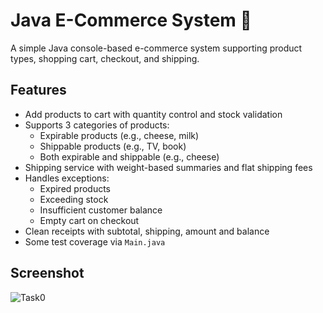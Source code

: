# Java E-Commerce System 🛒

A simple Java console-based e-commerce system supporting product types, shopping cart, checkout, and shipping.

## Features

- Add products to cart with quantity control and stock validation
- Supports 3 categories of products:
  - Expirable products (e.g., cheese, milk)
  - Shippable products (e.g., TV, book)
  - Both expirable and shippable (e.g., cheese)
- Shipping service with weight-based summaries and flat shipping fees
- Handles exceptions:
  - Expired products
  - Exceeding stock
  - Insufficient customer balance
  - Empty cart on checkout
- Clean receipts with subtotal, shipping, amount and balance
- Some test coverage via `Main.java`
## Screenshot
![Task0](https://github.com/user-attachments/assets/cb5a6881-5834-4b62-b6cc-8cc8061cadae)
